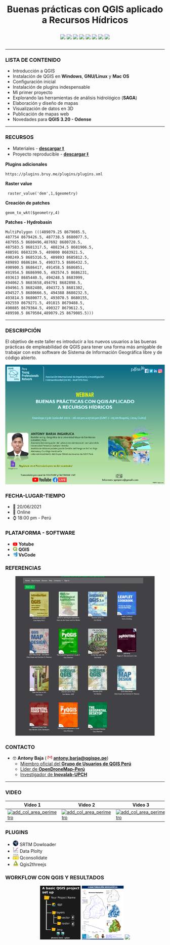 <h1><p align = "center"><b>Buenas prácticas con QGIS aplicado a Recursos Hídricos</b></p></h1>
<table align="center">
 <p align = "center">
   <a href="https://www.linkedin.com/in/antonybarja/"><img src="https://img.shields.io/badge/Autor-Antony%20Barja-lightgrey?style=for-the-badge"></a> <a href="https://github.com/ambarja/Buenas-practicas-con-QGIS/discussions/new"><img src="https://img.shields.io/badge/discusión-participa-brightgreen?style=for-the-badge&logo=githubhref="/></a>
   <a href="https://github.com/qgispe"><img src="https://img.shields.io/badge/QGISPeru-%23FF0000.svg?&style=for-the-badge&logo=qgis&logoColor=white"/></a>
   <a href="https://www.linkedin.com/in/antonybarja/"><img src="https://img.shields.io/badge/linkedin-%230077B5.svg?&style=for-the-badge&logo=linkedin&logoColor=white"/></a>
   <a href="https://twitter.com/antony_barja"><img src="https://img.shields.io/badge/twitter-%231DA1F2.svg?&style=for-the-badge&logo=twitter&logoColor=white"/></a>
   <a href="https://www.youtube.com/channel/UCuWvYTTYCZBmbDoEbsY2MSw"><img src="https://img.shields.io/badge/youtube-%23FF0000.svg?&style=for-the-badge&logo=youtube&logoColor=white"/></a>
   <a href="https://github.com/ambarja/Buenas-practicas-con-QGIS/stargazers"><img src="https://img.shields.io/github/stars/ambarja/Buenas-practicas-con-QGIS?style=for-the-badge"/></a>
   <a href="https://github.com/ambarja/Buenas-practicas-con-QGIS/fork?fragment=1"><img src="https://img.shields.io/github/forks/ambarja/Buenas-practicas-con-QGIS?style=for-the-badge"/></a>
 </p>
</table>

---

### **LISTA DE CONTENIDO**
 - Introducción a QGIS
 - Instalación de QGIS en **Windows**, **GNU/Linux** y **Mac
  OS**
 - Configuración inicial
 - Instalación de plugins indespensable
 - Mi primer proyecto
 - Explorando las herramientas de análisis hidrológico (**SAGA**)
 - Elaboración y diseño de mapas
 - Visualización de datos en 3D
 - Publicación de mapas web
 - Novedades para **QGIS 3.20 - Odense**

---
### **RECURSOS**
* Materiales - [**descargar** ⏬ ](https://github.com/ambarja/Buenas-practicas-con-QGIS/raw/main/materiales/materiales.tar.xz)
* Proyecto reproducible - [**descargar** ⏬](https://github.com/ambarja/Buenas-practicas-con-QGIS/raw/main/materiales/hydroQGIS.tar.xz)


**Plugins adicionales**
```
https://plugins.bruy.me/plugins/plugins.xml
```

**Raster value**
```
 raster_value('dem',1,$geometry)
```
**Creación de patches**
```
geom_to_wkt($geometry,4)
```

**Patches - Hydrobasin**

```
MultiPolygon (((489079.25 8679085.5,
487754 8679426.5, 487738.5 8680077.5,
487955.5 8680496,487692 8680728.5,
487583.5 8681317.5, 488234.5 8681906.5,
488591 8683239.5, 489800 8683921.5,
490249.5 8685316.5, 489893 8685812.5,
489893 8686184.5, 490373.5 8686432.5,
490900.5 8686417, 491458.5 8686851,
491954.5 8686990.5, 492574.5 8686231,
493613 8685440.5, 494248.5 8683999,
494062.5 8683658,494791 8682898.5,
494961.5 8682480, 494372.5 8681302,
494527.5 8680666.5, 494388 8680232.5,
493814.5 8680077.5, 493070.5 8680155,
492559 8679271.5, 491815 8679488.5,
490885 8679364.5, 490327 8679612.5,
489598.5 8679504,489079.25 8679085.5)))

```
---
### **DESCRIPCIÓN**

El objetivo de este taller es introducir a los nuevos usuarios a las buenas prácticas de empleabilidad de QGIS para tener una forma más amigable de trabajar con este
software de Sistema de Información Geográfica libre y
 de código abierto.

![](./img/flyer.png)


### **FECHA-LUGAR-TIEMPO**
 * 📅 20/06/2021
 * 🔵 Online
 * ⌚ 18:00 pm - Perú

### **PLATAFORMA - SOFTWARE**
 * <img src="./img/youtube.png" height=10> **Yotube**
 * <img src="./img/qgis.png" height=14> **QGIS**
 * <img src="./img/vscode.png" height=14> **VsCode**

### **REFERENCIAS**

<p align = "center">
 <a href= "https://locatepress.com/books">
  <img src="img/referencias.png">
 </a>
</p>

### **CONTACTO**
* 🤓 **Antony Baja** ( <img src="./img/email.png" height=14> <b>antony.barja@qgispe.pe</b>)
  - [Miembro oficial del **Grupo de Usuarios de QGIS Perú**](https://github.com/qgispe)
  - [Líder de **OpenDroneMap-Perú**](https://www.facebook.com/groups/1467793856763738)
  - [Investigador de **Inovalab-UPCH**](https://www.innovalab.info/)

----

### **VIDEO**

Video 1 | Video 2 | Video 3 | Video 4
--------|---------|---------|--------
 [![add_col_area_perimetro](https://img.youtube.com/vi/6upwMfROKuI/0.jpg)](https://www.youtube.com/watch?v=6upwMfROKuI "Buenas prácticas con QGIS aplicado a los recursos hídricos")| [![add_col_area_perimetro](https://img.youtube.com/vi/aA93bcluOtE/0.jpg)](https://youtu.be/ujLGbsreqYY "Reportes con QGIS y DataPlotly") |[![add_col_area_perimetro](https://img.youtube.com/vi/9AYsjpZFBs4/0.jpg)](https://youtu.be/GhJwzl8HDs8 "Visualización de 3D dentro QGIS") |[![add_col_area_perimetro](https://img.youtube.com/vi/pGnZdj4W8ew/0.jpg)](https://www.youtube.com/watch?v=pGnZdj4W8ew "Gráficos estadísticos con DataPlotly en QGIS")





### **PLUGINS**
* <img src="./img/srtm.png" height=18> SRTM Dowloader
* <img src="./img/dataplotly.png" height=18> Data Plolty
* <img src="./img/qconsolidate.svg" height=18> Qconsolidate
* <img src="./img/Qgis2threejs.png" height=18> Qgis2threejs

### **WORKFLOW CON QGIS Y RESULTADOS**
<table>
 <p align="center">
  <img src= "img/workflow_black_300.png" height= "170px">
  <img src="img/map.png" height="170px">
  <img src="img/mp4gif.gif" width="300px">
 </p>
</table>
